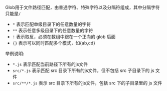 Glob用于文件路径匹配，由普通字符、特殊字符以及分隔符组成，其中分隔字符只能是`/`

- `*` 表示匹配单级目录下的任意数量的字符
- `**` 表示任意多级目录下的任意数量的字符
- `!` 表示取反，必须在数组中跟在一个正向的 glob 后面
- `{}` 表示可以同时匹配多个模式，如{ab,cd}

举例说明:

- `*.js` 表示匹配当前路径下所有的js文件
- `src/*.js` 表示匹配 src 目录下所有的js文件，但不包括 src 子目录下的 js 文件
- `src/**/*.js` 表示 src 目录下所有的js文件，包括 src 下的子目录里的 js 文件